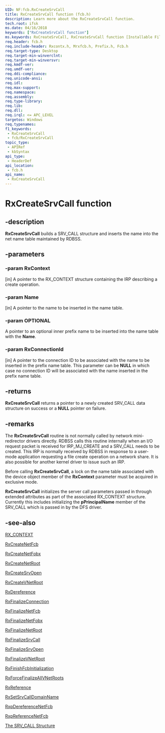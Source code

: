 ```yaml
---
UID: NF:fcb.RxCreateSrvCall
title: RxCreateSrvCall function (fcb.h)
description: Learn more about the RxCreateSrvCall function.
tech.root: ifsk
ms.date: 04/16/2018
keywords: ["RxCreateSrvCall function"]
ms.keywords: RxCreateSrvCall, RxCreateSrvCall function [Installable File System Drivers], fcb/RxCreateSrvCall, ifsk.rxcreatesrvcall, rxref_ff4d3641-1ae5-43f1-9c49-0456d11f69b2.xml
req.header: fcb.h
req.include-header: Rxcontx.h, Mrxfcb.h, Prefix.h, Fcb.h
req.target-type: Desktop
req.target-min-winverclnt: 
req.target-min-winversvr: 
req.kmdf-ver: 
req.umdf-ver: 
req.ddi-compliance: 
req.unicode-ansi: 
req.idl: 
req.max-support: 
req.namespace: 
req.assembly: 
req.type-library: 
req.lib: 
req.dll: 
req.irql: <= APC_LEVEL
targetos: Windows
req.typenames: 
f1_keywords:
 - RxCreateSrvCall
 - fcb/RxCreateSrvCall
topic_type:
 - APIRef
 - kbSyntax
api_type:
 - HeaderDef
api_location:
 - fcb.h
api_name:
 - RxCreateSrvCall
---
```


# RxCreateSrvCall function

## -description

**RxCreateSrvCall** builds a SRV_CALL structure and inserts the name into the net name table maintained by RDBSS.

## -parameters

### -param RxContext

[in] A pointer to the RX_CONTEXT structure containing the IRP describing a create operation.

### -param Name

[in] A pointer to the name to be inserted in the name table.

### -param OPTIONAL

A pointer to an optional inner prefix name to be inserted into the name table with the **Name**.

### -param RxConnectionId

[in] A pointer to the connection ID to be associated with the name to be inserted in the prefix name table. This parameter can be **NULL** in which case no connection ID will be associated with the name inserted in the prefix name table.

## -returns

**RxCreateSrvCall** returns a pointer to a newly created SRV_CALL data structure on success or a **NULL** pointer on failure.

## -remarks

The **RxCreateSrvCall** routine is not normally called by network mini-redirector drivers directly. RDBSS calls this routine internally when an I/O request packet is received for IRP_MJ_CREATE and a SRV_CALL needs to be created. This IRP is normally received by RDBSS in response to a user-mode application requesting a file create operation on a network share. It is also possible for another kernel driver to issue such an IRP.

Before calling **RxCreateSrvCall**, a lock on the name table associated with the device object member of the **RxContext** parameter must be acquired in exclusive mode.

**RxCreateSrvCall** initializes the server call parameters passed in through extended attributes as part of the associated RX_CONTEXT structure. Currently this includes initializing the **pPrincipalName** member of the SRV_CALL which is passed in by the DFS driver.

## -see-also

<a href="/windows-hardware/drivers/ddi/rxcontx/ns-rxcontx-_rx_context">RX_CONTEXT</a>

<a href="/windows-hardware/drivers/ddi/fcb/nf-fcb-rxcreatenetfcb">RxCreateNetFcb</a>

<a href="/windows-hardware/drivers/ddi/fcb/nf-fcb-rxcreatenetfobx">RxCreateNetFobx</a>

<a href="/windows-hardware/drivers/ddi/fcb/nf-fcb-rxcreatenetroot">RxCreateNetRoot</a>

<a href="/windows-hardware/drivers/ddi/fcb/nf-fcb-rxcreatesrvopen">RxCreateSrvOpen</a>

<a href="/windows-hardware/drivers/ddi/fcb/nf-fcb-rxcreatevnetroot">RxCreateVNetRoot</a>

<a href="/windows-hardware/drivers/ddi/rxprocs/nf-rxprocs-rxdereference">RxDereference</a>

<a href="/windows-hardware/drivers/ddi/rxprocs/nf-rxprocs-rxfinalizeconnection">RxFinalizeConnection</a>

<a href="/windows-hardware/drivers/ddi/rxprocs/nf-rxprocs-rxfinalizenetfcb">RxFinalizeNetFcb</a>

<a href="/windows-hardware/drivers/ddi/fcb/nf-fcb-rxfinalizenetfobx">RxFinalizeNetFobx</a>

<a href="/windows-hardware/drivers/ddi/fcb/nf-fcb-rxfinalizenetroot">RxFinalizeNetRoot</a>

<a href="/windows-hardware/drivers/ddi/fcb/nf-fcb-rxfinalizesrvcall">RxFinalizeSrvCall</a>

<a href="/windows-hardware/drivers/ddi/fcb/nf-fcb-rxfinalizesrvopen">RxFinalizeSrvOpen</a>

<a href="/windows-hardware/drivers/ddi/fcb/nf-fcb-rxfinalizevnetroot">RxFinalizeVNetRoot</a>

<a href="/windows-hardware/drivers/ddi/fcb/nf-fcb-rxfinishfcbinitialization">RxFinishFcbInitialization</a>

<a href="/windows-hardware/drivers/ddi/rxprocs/nf-rxprocs-rxforcefinalizeallvnetroots">RxForceFinalizeAllVNetRoots</a>

<a href="/windows-hardware/drivers/ddi/rxprocs/nf-rxprocs-rxreference">RxReference</a>

<a href="/windows-hardware/drivers/ddi/rxprocs/nf-rxprocs-rxsetsrvcalldomainname">RxSetSrvCallDomainName</a>

<a href="/windows-hardware/drivers/ddi/fcb/nf-fcb-rxpdereferencenetfcb">RxpDereferenceNetFcb</a>

<a href="/windows-hardware/drivers/ddi/fcb/nf-fcb-rxpreferencenetfcb">RxpReferenceNetFcb</a>

<a href="/windows-hardware/drivers/ifs/the-srv-call-structure">The SRV_CALL Structure</a>
